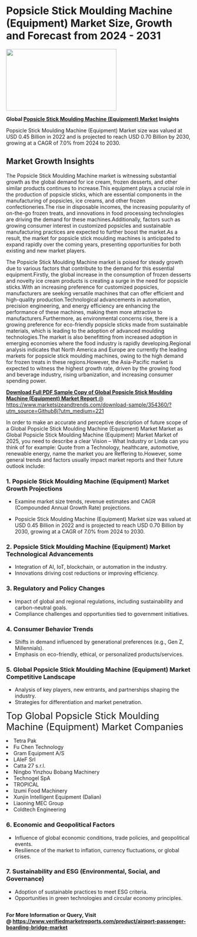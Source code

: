 <H1>Popsicle Stick Moulding Machine (Equipment) Market Size, Growth and Forecast from 2024 - 2031</H1><img class="aligncenter size-medium wp-image-584254" src="https://thirdeyenews.in/wp-content/uploads/2024/09/Global-Market-Research-300x168.jpeg" alt="" width="300" height="168" /><p><strong>Global&nbsp;<a href="https://www.marketsizeandtrends.com/download-sample/354360/?utm_source=Github8j?utm_medium=221">Popsicle Stick Moulding Machine (Equipment) Market</a> Insights</strong></p><p>Popsicle Stick Moulding Machine (Equipment) Market size was valued at USD 0.45 Billion in 2022 and is projected to reach USD 0.70 Billion by 2030, growing at a CAGR of 7.0% from 2024 to 2030.</p><p><h2>Market Growth Insights</h2> <p>The Popsicle Stick Moulding Machine market is witnessing substantial growth as the global demand for ice cream, frozen desserts, and other similar products continues to increase.This equipment plays a crucial role in the production of popsicle sticks, which are essential components in the manufacturing of popsicles, ice creams, and other frozen confectioneries.The rise in disposable incomes, the increasing popularity of on-the-go frozen treats, and innovations in food processing technologies are driving the demand for these machines.Additionally, factors such as growing consumer interest in customized popsicles and sustainable manufacturing practices are expected to further boost the market.As a result, the market for popsicle stick moulding machines is anticipated to expand rapidly over the coming years, presenting opportunities for both existing and new market players.<a href="#"></a></p> <p>The Popsicle Stick Moulding Machine market is poised for steady growth due to various factors that contribute to the demand for this essential equipment.Firstly, the global increase in the consumption of frozen desserts and novelty ice cream products is creating a surge in the need for popsicle sticks.With an increasing preference for customized popsicles, manufacturers are seeking versatile machines that can offer efficient and high-quality production.Technological advancements in automation, precision engineering, and energy efficiency are enhancing the performance of these machines, making them more attractive to manufacturers.Furthermore, as environmental concerns rise, there is a growing preference for eco-friendly popsicle sticks made from sustainable materials, which is leading to the adoption of advanced moulding technologies.The market is also benefitting from increased adoption in emerging economies where the food industry is rapidly developing.Regional analysis indicates that North America and Europe are currently the leading markets for popsicle stick moulding machines, owing to the high demand for frozen treats in these regions.However, the Asia-Pacific market is expected to witness the highest growth rate, driven by the growing food and beverage industry, rising urbanization, and increasing consumer spending power.<a href="#"></p><p><span class=""><strong>Download Full PDF Sample Copy of Global Popsicle Stick Moulding Machine (Equipment) Market Report</strong> @ <a href="https://www.marketsizeandtrends.com/download-sample/354360/?utm_source=Github8j?utm_medium=221" target="_blank">https://www.marketsizeandtrends.com/download-sample/354360/?utm_source=Github8j?utm_medium=221</a></span></p><p>In order to make an accurate and perceptive description of future scope of a Global&nbsp;Popsicle Stick Moulding Machine (Equipment) Market Market as Global&nbsp;Popsicle Stick Moulding Machine (Equipment) Market Market of 2025, you need to describe a clear Vision &ndash; What Industry or Linda can you think of for example: Quote from a Technology, healthcare, automotive, renewable energy, name the market you are Reffering to.However, some general trends and factors usually impact market reports and their future outlook include:</p><h3>1.&nbsp;<strong>Popsicle Stick Moulding Machine (Equipment) Market Growth Projections</strong></h3><ul><li>Examine market size trends, revenue estimates and CAGR (Compounded Annual Growth Rate) projections.</li><li><p>Popsicle Stick Moulding Machine (Equipment) Market size was valued at USD 0.45 Billion in 2022 and is projected to reach USD 0.70 Billion by 2030, growing at a CAGR of 7.0% from 2024 to 2030.</p></li></ul><h3>2.&nbsp;<strong>Popsicle Stick Moulding Machine (Equipment) Market Technological Advancements</strong></h3><ul><li>Integration of AI, IoT, blockchain, or automation in the industry.</li><li>Innovations driving cost reductions or improving efficiency.</li></ul><h3>3.&nbsp;<strong>Regulatory and Policy Changes</strong></h3><ul><li>Impact of global and regional regulations, including sustainability and carbon-neutral goals.</li><li>Compliance challenges and opportunities tied to government initiatives.</li></ul><h3>4.&nbsp;<strong>Consumer Behavior Trends</strong></h3><ul><li>Shifts in demand influenced by generational preferences (e.g., Gen Z, Millennials).</li><li>Emphasis on eco-friendly, ethical, or personalized products/services.</li></ul><h3>5.&nbsp;<strong>Global Popsicle Stick Moulding Machine (Equipment) Market Competitive Landscape</strong></h3><ul><li>Analysis of key players, new entrants, and partnerships shaping the industry.</li><li>Strategies for differentiation and market penetration.</li></ul><p data-pm-slice="1 1 []"><span style="color: inherit; font-family: inherit; font-size: 25px;">Top Global Popsicle Stick Moulding Machine (Equipment) Market Companies</span></p><div class="" data-test-id=""><p><li>Tetra Pak</li><li> Fu Chen Technology</li><li> Gram Equipment A/S</li><li> LAIeF Srl</li><li> Catta 27 s.r.l.</li><li> Ningbo Yinzhou Bobang Machinery</li><li> Technogel SpA</li><li> TROPICAL</li><li> Izumi Food Machinery</li><li> Xunjin Intelligent Equipment (Dalian)</li><li> Liaoning MEC Group</li><li> Coldtech Engineering</li></p></div><h3>6.&nbsp;<strong>Economic and Geopolitical Factors</strong></h3><ul><li>Influence of global economic conditions, trade policies, and geopolitical events.</li><li>Resilience of the market to inflation, currency fluctuations, or global crises.</li></ul><h3>7.&nbsp;<strong>Sustainability and ESG (Environmental, Social, and Governance)</strong></h3><ul><li>Adoption of sustainable practices to meet ESG criteria.</li><li>Opportunities in green technologies and circular economy principles.</li></ul><h2><strong style="font-size: 14px;">For More Information or Query, Visit @&nbsp;</strong><a style="background-color: #ffffff; font-size: 14px;" href="https://www.marketsizeandtrends.com/report/popsicle-stick-moulding-machine-equipment-market/" target="_blank">https://www.verifiedmarketreports.com/product/airport-passenger-boarding-bridge-market</a></h2>